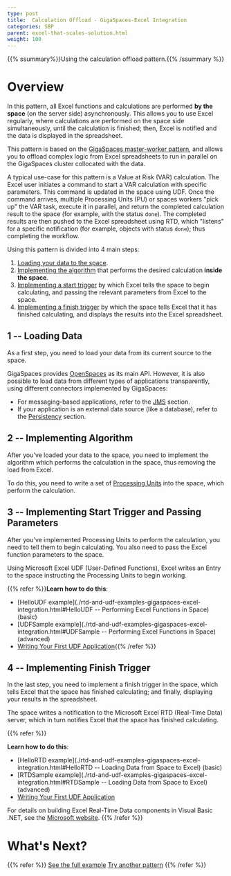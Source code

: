 ```yaml
---
type: post
title:  Calculation Offload - GigaSpaces-Excel Integration
categories: SBP
parent: excel-that-scales-solution.html
weight: 100
---
```


{{% ssummary%}}Using the calculation offload pattern.{{% /ssummary %}}

# Overview

In this pattern, all Excel functions and calculations are performed **by the space** (on the server side) asynchronously. This allows you to use Excel regularly, where calculations are performed on the space side simultaneously, until the calculation is finished; then, Excel is notified and the data is displayed in the spreadsheet.

This pattern is based on the [GigaSpaces master-worker pattern](./master-worker-pattern.html), and allows you to offload complex logic from Excel spreadsheets to run in parallel on the GigaSpaces cluster collocated with the data.

A typical use-case for this pattern is a Value at Risk (VAR) calculation. The Excel user initiates a command to start a VAR calculation with specific parameters. This command is updated in the space using UDF. Once the command arrives, multiple Processing Units (PU) or spaces workers "pick up" the VAR task, execute it in parallel, and return the completed calculation result to the space (for example, with the status `done`). The completed results are then pushed to the Excel spreadsheet using RTD, which "listens" for a specific notification (for example, objects with status `done`); thus completing the workflow.

Using this pattern is divided into 4 main steps:

1. [Loading your data to the space](#1-loading-data).
2. [Implementing the algorithm](#2-implementing-algorithm) that performs the desired calculation **inside the space**.
3. [Implementing a start trigger](#3-implementing-start-trigger-and-passing-parameters) by which Excel tells the space to begin calculating, and passing the relevant parameters from Excel to the space.
4. [Implementing a finish trigger](#4-implementing-finish-trigger) by which the space tells Excel that it has finished calculating, and displays the results into the Excel spreadsheet.

## 1 -- Loading Data

As a first step, you need to load your data from its current source to the space.

GigaSpaces provides [OpenSpaces](/product_overview/index.html) as its main API. However, it is also possible to load data from different types of applications transparently, using different connectors implemented by GigaSpaces:

- For messaging-based applications, refer to the [JMS]({{%latestjavaurl%}}/messaging-support.html) section.
- If your application is an external data source (like a database), refer to the [Persistency]({{%latestjavaurl%}}/space-persistency.html) section.

## 2 -- Implementing Algorithm

After you've loaded your data to the space, you need to implement the algorithm which performs the calculation in the space, thus removing the load from Excel.

To do this, you need to write a set of [Processing Units]({{%latestjavaurl%}}/the-processing-unit-structure-and-configuration.html) into the space, which perform the calculation.

## 3 -- Implementing Start Trigger and Passing Parameters

After you've implemented Processing Units to perform the calculation, you need to tell them to begin calculating. You also need to pass the Excel function parameters to the space.

Using Microsoft Excel UDF (User-Defined Functions), Excel writes an Entry to the space instructing the Processing Units to begin working.

{{% refer %}}**Learn how to do this**:

- [HelloUDF example](./rtd-and-udf-examples-gigaspaces-excel-integration.html#HelloUDF -- Performing Excel Functions in Space) (basic)
- [UDFSample example](./rtd-and-udf-examples-gigaspaces-excel-integration.html#UDFSample -- Performing Excel Functions in Space) (advanced)
- [Writing Your First UDF Application](./writing-your-first-rtd-or-udf-application.html){{% /refer %}}

## 4 -- Implementing Finish Trigger

In the last step, you need to implement a finish trigger in the space, which tells Excel that the space has finished calculating; and finally, displaying your results in the spreadsheet.

The space writes a notification to the Microsoft Excel RTD (Real-Time Data) server, which in turn notifies Excel that the space has finished calculating.

{{% refer %}}

**Learn how to do this**:

- [HelloRTD example](./rtd-and-udf-examples-gigaspaces-excel-integration.html#HelloRTD -- Loading Data from Space to Excel) (basic)
- [RTDSample example](./rtd-and-udf-examples-gigaspaces-excel-integration.html#RTDSample -- Loading Data from Space to Excel) (advanced)
- [Writing Your First UDF Application](./writing-your-first-rtd-or-udf-application.html)

For details on building Excel Real-Time Data components in Visual Basic .NET, see the [Microsoft website](http://msdn2.microsoft.com/en-us/library/aa140061.aspx).
{{% /refer %}}

# What's Next?

{{% refer %}}
[See the full example](./gigaspaces-excel-market-data-example.html)
[Try another pattern](./excel-that-scales-solution.html)
{{% /refer %}}

